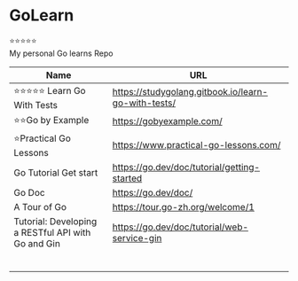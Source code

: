 # GoLearn
⭐⭐⭐⭐⭐  
My personal Go learns Repo

| Name                                               | URL                                                 |
| -------------------------------------------------- | --------------------------------------------------- |
| ⭐⭐⭐⭐⭐ Learn Go With Tests                     | https://studygolang.gitbook.io/learn-go-with-tests/ |
| ⭐⭐Go by Example                                  | https://gobyexample.com/                            |
| ⭐Practical Go Lessons                             | https://www.practical-go-lessons.com/               |
| Go Tutorial Get start                              | https://go.dev/doc/tutorial/getting-started         |
| Go Doc                                             | https://go.dev/doc/                                 |
| A Tour of Go                                       | https://tour.go-zh.org/welcome/1                    |
| Tutorial: Developing a RESTful API with Go and Gin | https://go.dev/doc/tutorial/web-service-gin         |
|                                                    |
|                                                    |
|                                                    |
|                                                    |
|                                                    |
|                                                    |
